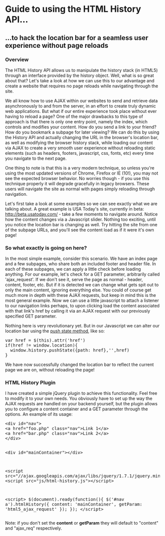 <h1>Guide to using the HTML History API...</h1>
<h2>...to hack the location bar for a seamless user experience without page reloads</h2>
<h3>Overview</h3>
<p>The HTML History API allows us to manipulate the history stack (in HTML5) through an interface provided by the history object. Well, what is so great about that? Let's take a look at how we can use this to our advantage and create a website that requires no page reloads while navigating through the site.</p><p>We all know how to use AJAX within our websites to send and retrieve data asynchronously to and from the server, in an effort to create truly dynamic web applications. But what if our entire experience took place without ever having to reload a page? One of the major drawbacks to this type of approach is that there is only one entry point, namely the index, which controls and modifies your content. How do you send a link to your friend? How do you bookmark a subpage for later viewing? We can do this by using the History API and actually changing the URL in the browser's location bar, as well as modifying the browser history stack, while loading our content via AJAX to create a very smooth user experience without reloading static elements (such as headers, footers, javascript, css, fonts, etc) every time you navigate to the next page.</p>
<p>One thing to note is that this is a very modern technique, so unless you're using the most updated versions of Chrome, Firefox or IE (10!), you may not see the expected browser behavior. No worries though - if you use this technique properly it will degrade gracefully in legacy browsers. These users will navigate the site as normal with pages simply reloading through navigation.</p>
<p>Let's first take a look at some examples so we can see exactly what we are talking about. A great example is USA Today's site, currently in beta: <a href="http://beta.usatoday.com/">http://beta.usatoday.com/</a> - take a few moments to navigate around. Notice how the content changes via a Javascript slider. Nothing too exciting, until you notice the location bar is changing as well. Try hitting the site from one of the subpage URLs, and you'll see the content load as if it were it's own page!</p>
<h3>So what exactly is going on here?</h3>
<p>In the most simple example, consider this scenario. We have an index page and a few subpages, who share both an included footer and header file. In each of these subpages, we can apply a little check before loading anything. For our example, let's check for a GET parameter, arbitrarily called 'ajax_request'. If we don't see it, serve the page as normal - header, content, footer, etc. But if it is detected we can change what gets spit out to only the main content, ignoring everything else. You could of course get much more in depth with these AJAX requests, but keep in mind this is the most general example. Now we can use a little javascript to attach a listener to our navigation links perhaps, to upon clicking load the content associated with that link's href by calling it via an AJAX request with our previously specified GET parameter.</p>
<p>Nothing here is very revolutionary yet. But in our Javascript we can alter our location bar using the <a href="https://developer.mozilla.org/en-US/docs/DOM/Manipulating_the_browser_history#The_pushState().C2.A0method">push state method</a>, like so:</p>
<pre>var href = $(this).attr('href')
if(href != window.location){
  window.history.pushState({path: href},'',href)
}</pre>		
<p>We have now successfully changed the location bar to reflect the current page we are on, without reloading the page!</p>
<h3>HTML History Plugin</h3>
<p>I have created a simple jQuery plugin to achieve this functionality. Feel free to modify it to your own needs. You obviously have to set up the way the AJAX requests are handled on your backend yourself, but the plugin allows you to configure a content container and a GET parameter through the options. An example of its usage:</p>
<pre>&lt;div id="nav">
&lt;a href="foo.php" class="nav">Link 1&lt;/a>
&lt;a href="bar.php" class="nav">Link 2&lt;/a>
&lt;/div>

&lt;div id="mainContainer">&lt;/div>

&lt;script src="//ajax.googleapis.com/ajax/libs/jquery/1.7.1/jquery.min.js">&lt;/script>
&lt;script src="js/html-history.js">&lt;/script>

&lt;script>
  $(document).ready(function(){
    $('#nav a').htmlHistory({
      content: 'mainContainer',
      getParam: 'html5_ajax_request'
    });
  });
&lt;/script></pre>
<p>Note: if you don't set the <strong>content</strong> or <strong>getParam</strong> they will default to "content" and "ajax_req" respectively.</p>